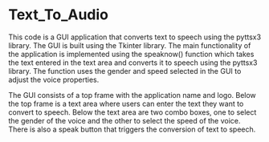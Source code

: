 # Text_To_Audio
This code is a GUI application that converts text to speech using the pyttsx3 library. The GUI is built using the Tkinter library. The main functionality of the application is implemented using the speaknow() function which takes the text entered in the text area and converts it to speech using the pyttsx3 library. The function uses the gender and speed selected in the GUI to adjust the voice properties.

The GUI consists of a top frame with the application name and logo. Below the top frame is a text area where users can enter the text they want to convert to speech. Below the text area are two combo boxes, one to select the gender of the voice and the other to select the speed of the voice. There is also a speak button that triggers the conversion of text to speech.
